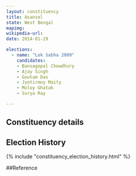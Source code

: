 ```yaml
---
layout: constituency
title: Asansol
state: West Bengal
mapimg: 
wikipedia-url: 
date: 2014-01-29

elections: 
  - name: "Lok Sabha 2009"
    candidates: 
    - Bansagopal Chowdhury 
    - Ajay Singh 
    - Goutam Das 
    - Jyotirmoy Maity 
    - Moloy Ghatak 
    - Surya Ray 

---
```

## Constituency details


## Election History
{% include "constituency_election_history.html" %}

##Reference
